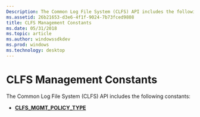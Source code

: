 ```yaml
---
Description: The Common Log File System (CLFS) API includes the following constants
ms.assetid: 26b21653-d3e6-4f1f-9024-7b73fced9808
title: CLFS Management Constants
ms.date: 05/31/2018
ms.topic: article
ms.author: windowssdkdev
ms.prod: windows
ms.technology: desktop
---
```


# CLFS Management Constants

The Common Log File System (CLFS) API includes the following constants:

-   [**CLFS\_MGMT\_POLICY\_TYPE**](/windows/win32/Clfsmgmt/ne-clfsmgmt-_clfs_mgmt_policy_type?branch=master)

 

 



